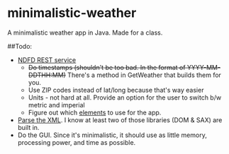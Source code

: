 # minimalistic-weather
A minimalistic weather app in Java. Made for a class.

##Todo:
+ [NDFD REST service](http://graphical.weather.gov/xml/rest.php)
  * ~~Do timestamps (shouldn't be too bad. In the format of YYYY-MM-DDTHH:MM)~~ There's a method in GetWeather that builds them for you.
  * Use ZIP codes instead of lat/long because that's way easier
  * Units - not hard at all. Provide an option for the user to switch b/w metric and imperial
  * Figure out which [elements](http://graphical.weather.gov/xml/docs/elementInputNames.php "element names") to use for the app.
+ [Parse the XML](https://docs.oracle.com/cd/B28359_01/appdev.111/b28394/adx_j_parser.htm "java xml parsing"). I know at least two of those libraries (DOM & SAX) are built in.
+ Do the GUI. Since it's minimalistic, it should use as little memory, processing power, and time as possible.
